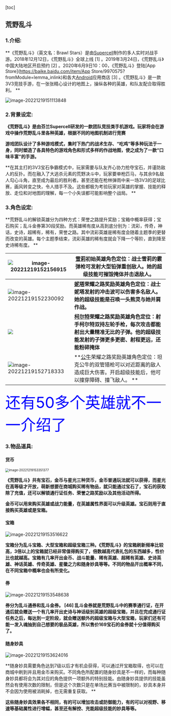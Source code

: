 [toc]

## 荒野乱斗

### 1.介绍:

**《荒野乱斗》（英文名：Brawl Stars）是由[Supercell](https://baike.baidu.com/item/Supercell/19452566?fromModule=lemma_inlink)制作的多人实时对战手游。2018年12月12日，《荒野乱斗》全球上线 [1] 。2019年3月24日，《荒野乱斗》中国大陆地区开启预约 [2] 。2020年6月9日10：00，《荒野乱斗》登陆[App Store](https://baike.baidu.com/item/App Store/9970575?fromModule=lemma_inlink)和各大[Android](https://baike.baidu.com/item/Android/60243?fromModule=lemma_inlink)应用商店 [3] 。《荒野乱斗》是一款3V3竞技手游，在一张张精心设计的地图上，操纵各种的英雄，和队友配合取得胜利。 **

![image-20221219151113848](https://chen-hui05.oss-cn-hangzhou.aliyuncs.com/typora-chenhui/image-20221219151113848.png)

### 2.背景设定:

**《荒野乱斗》是由芬兰Supercell研发的一款团队竞技类手机游戏。玩家将会在游戏中操作荒野乱斗里各种英雄，根据不同的地图机制进行竞赛**

**游戏团队设计了多种游戏模式，集时下热门的战术生存、“吃鸡”等多种玩法于一身，同时塑造了各具特色的游戏角色和形式多样的作战地图，使之成为了一款“口味丰富”的手游。**

**在其主打的3V3宝石争霸模式中，玩家需要与队友齐心协力抢夺宝石，并谨防敌人的反扑。而在融入了大逃杀元素的荒野决斗中，玩家要单枪匹马，与其余9名敌人勾心斗角，直至成为最后的胜利者。甚至还能在枪林弹雨中来一场3V3的足球比赛，画风转变之快，令人措手不及。这些都极为考验玩家对英雄的掌握、技能的释放、走位和对地图的理解，每一个小失误都可能影响整个战局。 **

### 3.角色设定:

**荒野乱斗的解锁英雄分为四种方式：荣誉之路提升奖励；宝箱中概率获得；宝石购买；乱斗金券第30段奖励。而英雄稀有度从高到底分别为：流彩，传奇，神话，史诗，超稀有，稀有，荣誉之路。其中流彩英雄是稀有度会随着主题季的更替而改变的英雄。每个主题季结束，流彩英雄的稀有度就会下降一个等阶，直到降至史诗稀有度。 ** 

| ![image-20221219152156915](https://chen-hui05.oss-cn-hangzhou.aliyuncs.com/typora-chenhui/image-20221219152156915.png) | [雪莉](https://baike.baidu.com/item/雪莉/50949903?fromModule=lemma_inlink)初始英雄角色定位：战士雪莉的霰弹枪可发射大型铅弹重创敌人。她的超级技能可摧毁掩体并击退敌人。 |
| ------------------------------------------------------------ | ------------------------------------------------------------ |
| ![image-20221219152230092](https://chen-hui05.oss-cn-hangzhou.aliyuncs.com/typora-chenhui/image-20221219152230092.png) | **[妮塔](https://baike.baidu.com/item/妮塔/50603996?fromModule=lemma_inlink)荣耀之路奖励英雄角色定位：战士妮塔发射的冲击波可以伤害多名敌人。她的超级技能是召唤一头熊灵与她并肩作战。** |
| ![](https://chen-hui05.oss-cn-hangzhou.aliyuncs.com/typora-chenhui/image-20221219152439358.png) | **[柯尔特](https://baike.baidu.com/item/柯尔特/50947863?fromModule=lemma_inlink)荣耀之路奖励英雄角色定位：射手柯尔特双持左轮手枪，每次攻击都能射出大量精准无比的子弹。他的超级技能发射的子弹更多更密、射程更远，还能粉碎掩体** |
| ![image-20221219152718333](https://chen-hui05.oss-cn-hangzhou.aliyuncs.com/typora-chenhui/image-20221219152718333.png) | **[公牛](https://baike.baidu.com/item/公牛/50947873?fromModule=lemma_inlink)荣耀之路奖励英雄角色定位：坦克公牛的双管猎枪可以对近距离的敌人造成巨大伤害。开启超级技能后，他可以撞穿障碍、撞飞敌人。 ** |

<font size=7 color="blue">还有50多个英雄就不一一介绍了</font>

### 3.物品道具:

#### 货币

<img src="https://chen-hui05.oss-cn-hangzhou.aliyuncs.com/typora-chenhui/image-20221219153351377.png" alt="image-20221219153351377" style="zoom:70%;" />

**《荒野乱斗》共有宝石，金币与星光三种货币，金币普通玩法就可以获得，而星光在高等级才开放，萌新想要在商城购买稀有物品，就只能通过宝石了，宝石的获取除了充值，还可以解锁通行证任务、荣誉之路奖励以及其他活动所得。** 

**金币可以用来购买英雄或战力能量，在英雄属性界面可以升级英雄。宝石则用于直接购买英雄或是宝箱。**

#### 宝箱

![image-20221219153516622](https://chen-hui05.oss-cn-hangzhou.aliyuncs.com/typora-chenhui/image-20221219153516622.png)

**宝箱分为乱斗宝箱、大型宝箱和超级宝箱三种。《荒野乱斗》的宝箱刷新频率比较高，3倍以上的宝箱就已经非常值得购买了，倍数越高代表礼包的东西越多，性价比也就越高。宝箱有几率开出金币、战斗能量、稀有英雄、超稀有英雄、史诗英雄、神话英雄、传奇英雄、星徽之力和随身妙具等等。不同的物品开出概率不同，在不同宝箱中概率也会有所变化。**

#### 券

![image-20221219153548638](https://chen-hui05.oss-cn-hangzhou.aliyuncs.com/typora-chenhui/image-20221219153548638.png)

**券分为乱斗通券和乱斗金券。 [46] 乱斗金券就是荒野乱斗中的赛季通行证，在开通后就会赠送一个有几率开出史诗与神话级别英雄的超级宝箱，并且在完成通行证任务之后，每达到一定阶段，就会赠送额外的超级宝箱与大型宝箱，玩家们还有可能一发入魂抽到自己想要的极品英雄，所以售价169宝石的金券就十分值得购买了。** 

#### 随身妙具

![image-20221219153624016](https://chen-hui05.oss-cn-hangzhou.aliyuncs.com/typora-chenhui/image-20221219153624016.png)

**随身妙具需要角色达到7级以后才有机会获得，可以通过开宝箱取得，也可以在商城中刷到并且用金币来购买。不同角色所配置的随身妙具是不一样的，而每种随身妙具都将会为其对应的角色提供一项额外的特别技能。由随身妙具提供的技能虽然会有使用次数的限制，但是这个次数只是在单场比赛当中被限制的，妙具本身并不会因为使用被消耗掉，也无需重复获取。 **

**这些随身妙具效果各不相同，有的可以增加攻击或防御能力，有的可以对视野、移速等基础属性进行增幅，甚至还有解控、充能超级技能的妙具等等。** 

